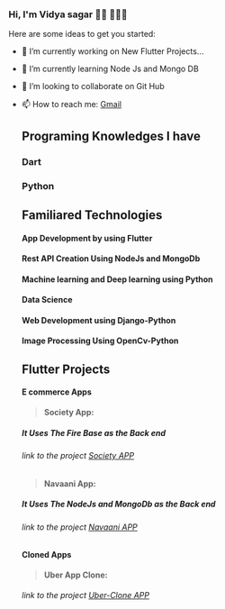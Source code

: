 ### Hi, I'm Vidya sagar 👋🏼 👨🏻‍💻


Here are some ideas to get you started:

- 🔭 I’m currently working on New Flutter Projects...
- 🌱 I’m currently learning Node Js and Mongo DB
- 👯 I’m looking to collaborate on Git Hub
- 📫 How to reach me: [Gmail](mavuduru.123.sagar@gmail.com)
  ## Programing Knowledges I have 
     ### Dart
     ### Python
     
  ## Familiared Technologies
     #### App Development by using Flutter
     #### Rest API Creation Using NodeJs and MongoDb
     #### Machine learning and Deep learning using Python
     #### Data Science
     #### Web Development using Django-Python
     #### Image Processing Using OpenCv-Python
     
     
  ## Flutter Projects
    #### E commerce Apps
    
    > **Society App:** 
    ##### It Uses The Fire Base as the Back end
    ###### link to the project [Society APP](https://github.com/vidya-hub/Society-Ecommerce-App)
    
    > **Navaani App:**
    ##### It Uses The NodeJs and MongoDb as the Back end
    ###### link to the project [Navaani APP](https://github.com/vidya-hub/NAVAANI)
    
    #### Cloned Apps
    > **Uber App Clone:** 
    ###### link to the project [Uber-Clone APP](https://github.com/vidya-hub/Uber-Clone)
    
